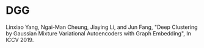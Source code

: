 # DGG
Linxiao Yang, Ngai-Man Cheung, Jiaying Li, and Jun Fang, "Deep Clustering by Gaussian Mixture Variational Autoencoders with Graph Embedding", In ICCV 2019.
